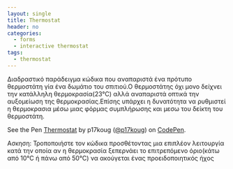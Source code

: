 ```yaml
---
layout: single
title: Thermostat
header: no
categories:
  - forms
  - interactive thermostat
tags:
  - thermostat
---
```


Διαδραστικό παράδειγμα κώδικα που αναπαριστά ένα πρότυπο θερμοστάτη γία ένα δωμάτιο του σπιτιού.Ο θερμοστάτης όχι μονο δείχνει την κατάλληλη θερμοκρασία(23°C) αλλά αναπαριστά οπτικά την αυξομείωση της θερμοκρασίας.Επίσης υπάρχει η δυνατότητα να ρυθμιστεί η θερμοκρασια μέσω μιας φόρμας συμπλήρωσης και μεσω του δείκτη του θερμοστάτη.    

<p data-height="350" data-theme-id="17517" data-slug-hash="OyJzZq" data-default-tab="result" data-user="p17koug" class='codepen'>See the Pen <a href='https://codepen.io/p17koug/pen/vQRmww'>Thermostat</a> by p17koug (<a href='http://codepen.io/p17koug'>@p17koug</a>) on <a href='http://codepen.io'>CodePen</a>.</p>
<script async src="//assets.codepen.io/assets/embed/ei.js"></script>

Ασκηση: Τροποποιήστε τον κώδικα προσθέτοντας μια επιπλέον λειτουργία κατά την οποία αν η θερμοκρασία ξεπερνάει το επιτρεπόμενο όριο(κάτω από 10°C ή πάνω από 50°C) να ακούγεται ένας προειδοποιητικός ήχος 
